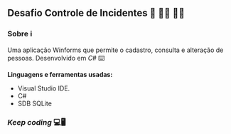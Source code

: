 ## **Desafio Controle de Incidentes** 🏃 🏋️‍♀️ 🤾‍♂️

### Sobre ℹ️

Uma aplicação Winforms que permite o cadastro, consulta e alteração de pessoas. Desenvolvido em *C#* ⌨️ 

**Linguagens e ferramentas usadas:**
* Visual Studio IDE.
* C#
* SDB SQLite

### _Keep coding_ 💻🖥️
